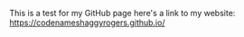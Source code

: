 This is a test for my GitHub page
here's a link to my website: https://codenameshaggyrogers.github.io/
